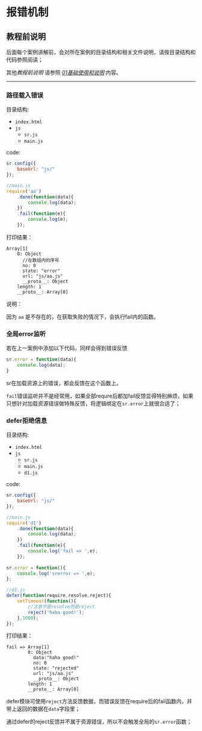 # 报错机制

## 教程前说明

后面每个案例讲解前，会对所在案例的目录结构和相关文件说明，请按目录结构和代码参照阅读；

其他*教程前说明* 请参照 [*01基础使用和说明*](.01_基础使用和说明.md#教程前的说明) 内容。

------

### 路径载入错误

目录结构:

* `index.html`
* `js`
	* `sr.js`
	* `main.js`

code:

```javascript
sr.config({
    baseUrl: "js/"
});

//main.js
require('aa')
	.done(function(data){
		console.log(data);
	})
	.fail(function(e){
		console.log(e);
	});
```

打印结果：

```
Array[1]
	0: Object
      //在数组内的序号
	  no: 0
	  state: "error"
	  url: "js/aa.js"
	  __proto__: Object
	length: 1
	__proto__: Array[0]
```

说明：

因为 `aa` 是不存在的，在获取失败的情况下，会执行fail内的函数。

### 全局error监听

若在上一案例中添加以下代码，同样会得到错误反馈

```javascript
sr.error = function(data){
    console.log(data);
}
```

sr在加载资源上的错误，都会反馈在这个函数上。

`fail`错误监听并不是经常用，如果全部requre后都加fail反馈显得特别麻烦，如果只想针对加载资源错误做特殊反馈，将逻辑绑定在`sr.error`上就很合适了；

### defer拒绝信息

目录结构:

* `index.html`
* `js`
	* `sr.js`
	* `main.js`
    * `d1.js`

code:

```javascript
sr.config({
    baseUrl: "js/"
});

//main.js
require('d1')
	.done(function(data){
		console.log(data);
	})
	.fail(function(e){
		console.log('fail => ',e);
	});
    
sr.error = function(){
    console.log('srerror => ',e);
};
```

```javascript
//d1.js
defer(function(require,resolve,reject){
    setTimeout(function(){
        //注意不是resolve而是reject
        reject('haha good!');
    },1000);
});
```

打印结果：

```
fail => Array[1]
        0: Object
          data:"haha good!"
          no: 0
          state: "rejected"
          url: "js/aa.js"
          __proto__: Object
        length: 1
        __proto__: Array[0]
```

defer模块可使用`reject`方法反馈数据，而错误反馈在require后的fail函数内，并带上返回的数据在`data`字段里；

通过defer的reject反馈并不属于资源错误，所以不会触发全局的`sr.error`函数；
